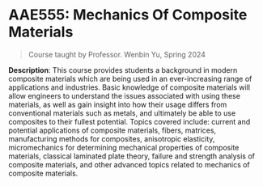 # AAE555: Mechanics Of Composite Materials

> Course taught by Professor. Wenbin Yu, Spring 2024

**Description**: This course provides students a background in modern composite materials which are being used in an ever-increasing range of applications and industries. Basic knowledge of composite materials will allow engineers to understand the issues associated with using these materials, as well as gain insight into how their usage differs from conventional materials such as metals, and ultimately be able to use composites to their fullest potential. Topics covered include: current and potential applications of composite materials, fibers, matrices, manufacturing methods for composites, anisotropic elasticity, micromechanics for determining mechanical properties of composite materials, classical laminated plate theory, failure and strength analysis of composite materials, and other advanced topics related to mechanics of composite materials.

